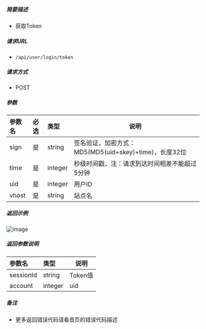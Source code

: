 

    
##### 简要描述

- 获取Token

##### 请求URL
- ` /api/user/login/token `
  
##### 请求方式
- POST

##### 参数

|参数名|必选|类型|说明|
|:----    |:---|:----- |-----   |
|sign |是  |string |签名验证，加密方式：MD5(MD5(uid+skey)+time)，长度32位   |
|time |是  |integer |秒级时间戳，注：请求到达时间相差不能超过5分钟   |
|uid |是  |integer |用户ID   |
|vhost |是  |string |站点名   |


##### 返回示例 

![image](https://user-images.githubusercontent.com/90588289/135231853-e74e61f5-61bf-4ae4-868a-0fdc5df3bc45.png)


##### 返回参数说明 

|参数名|类型|说明|
|:----    |:----- |-----   |
|sessionId |string |Token值   |
|account |integer |uid   |

##### 备注 

- 更多返回错误代码请看首页的错误代码描述




